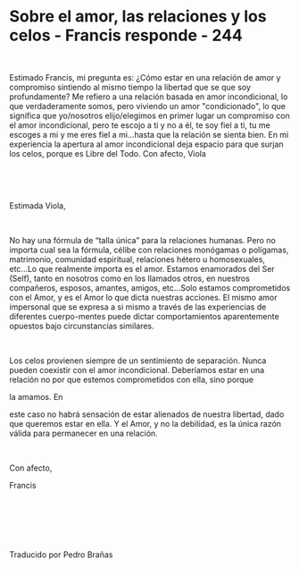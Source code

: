 # Sobre el amor, las relaciones y los celos - Francis responde - 244




&nbsp;






Estimado Francis, mi pregunta es: &iquest;C&oacute;mo estar en una relaci&oacute;n de amor y compromiso sintiendo al mismo tiempo la libertad que se que soy profundamente? Me refiero a una relaci&oacute;n basada en amor incondicional, lo que verdaderamente somos, pero viviendo un amor &quot;condicionado&quot;, lo que significa que yo/nosotros elijo/elegimos en primer lugar un compromiso con el amor incondicional, pero te escojo a ti y no a &eacute;l, te soy fiel a ti, tu me escoges a mi y me eres fiel a mi...hasta que la relaci&oacute;n se sienta bien. En mi experiencia la apertura al amor incondicional deja espacio para que surjan los celos, porque es Libre del Todo. Con afecto, Viola






&nbsp;







&nbsp;






Estimada Viola,






&nbsp;






No hay una f&oacute;rmula de &ldquo;talla &uacute;nica&rdquo; para la relaciones humanas. Pero no importa cual sea la f&oacute;rmula, c&eacute;libe con relaciones mon&oacute;gamas o pol&iacute;gamas, matrimonio, comunidad espiritual, relaciones h&eacute;tero u homosexuales, etc...Lo que realmente importa es el amor. Estamos enamorados del Ser (Self), tanto en nosotros como en los llamados otros, en nuestros compa&ntilde;eros, esposos, amantes, amigos, etc...Solo estamos comprometidos con el Amor, y es el Amor lo que dicta nuestras acciones. El mismo amor impersonal que se expresa a si mismo a trav&eacute;s de las experiencias de diferentes cuerpo-mentes puede dictar comportamientos aparentemente opuestos bajo circunstancias similares.






&nbsp;






Los celos provienen siempre de un sentimiento de separaci&oacute;n. Nunca pueden coexistir con el amor incondicional. Deber&iacute;amos estar en una relaci&oacute;n no por que estemos comprometidos con ella, sino porque 





la amamos. En





 este caso no habr&aacute; sensaci&oacute;n de estar alienados de nuestra libertad, dado que queremos estar en ella. Y el Amor, y no la debilidad, es la &uacute;nica raz&oacute;n v&aacute;lida para permanecer en una relaci&oacute;n.






&nbsp;






Con afecto,





Francis






&nbsp;







&nbsp;







&nbsp;






Traducido por Pedro Bra&ntilde;as






